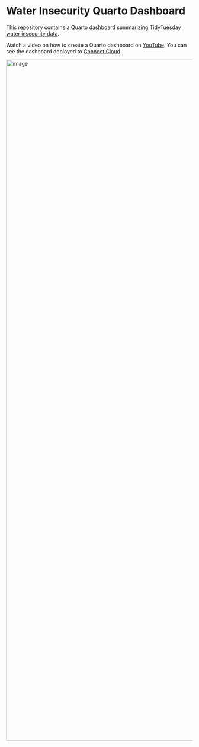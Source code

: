 # Water Insecurity Quarto Dashboard

This repository contains a Quarto dashboard summarizing [TidyTuesday water insecurity data](https://github.com/rfordatascience/tidytuesday/blob/main/data/2025/2025-01-28/readme.md).

Watch a video on how to create a Quarto dashboard on [YouTube](https://www.youtube.com/watch?v=uLGe9zuuNl0). You can see the dashboard deployed to [Connect Cloud](https://ivelasq-water-insecurity-dashboard.share.connect.posit.cloud/).  

<img width="1840" alt="image" src="https://github.com/user-attachments/assets/c8504cd1-004f-4efd-b61a-b111b9eee9b2" />

